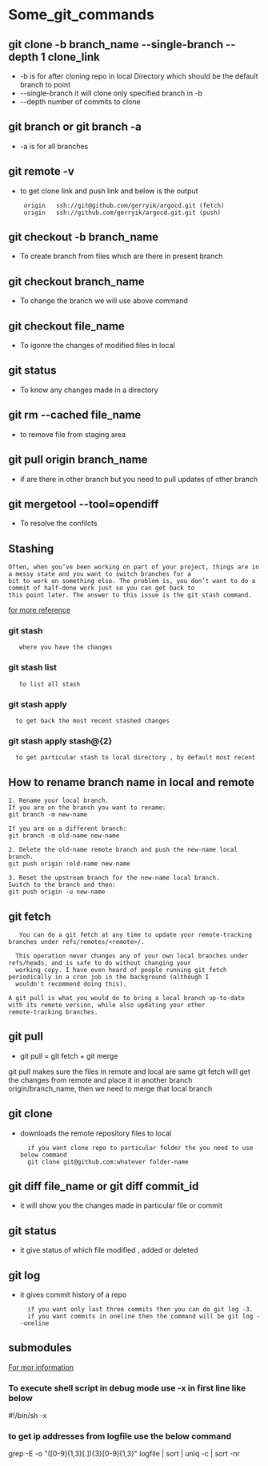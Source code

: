# Some_git_commands

## git clone -b branch_name --single-branch --depth 1 clone_link
- -b is for after cloning repo in local Directory which should be the default branch to point 
- --single-branch it will clone only specified branch in -b 
- --depth number of commits to clone 

## git branch or git branch -a 
- -a is for all branches 

## git remote -v 
- to get clone link and push link and below is the output 
    
       origin	ssh://git@github.com/gerryik/argocd.git (fetch)
       origin	ssh://github.com/gerryik/argocd.git.git (push)
       
## git checkout -b branch_name 
- To create branch from files which are there in present branch 

## git checkout branch_name 
- To change the branch we will use above command 

## git checkout file_name
- To igonre the changes of modified files in local

## git status 
- To know any changes made in a directory 

## git rm --cached file_name 
- to remove file from staging area

## git pull origin branch_name 
- if are there in other branch but you need to pull updates of other branch 

## git mergetool --tool=opendiff
- To resolve the confilcts 

## Stashing
    Often, when you’ve been working on part of your project, things are in a messy state and you want to switch branches for a 
    bit to work on something else. The problem is, you don’t want to do a commit of half-done work just so you can get back to 
    this point later. The answer to this issue is the git stash command. 
   [for more reference](https://git-scm.com/book/en/v1/Git-Tools-Stashing)
    
  ### git stash
       where you have the changes 
       
 ### git stash list 
       to list all stash 
       
 ### git stash apply 
      to get back the most recent stashed changes 
    
 ### git stash apply stash@{2}
      to get particular stash to local directory , by default most recent 
      
## How to rename branch name in local and remote 
    1. Rename your local branch.
    If you are on the branch you want to rename:
    git branch -m new-name
    
    If you are on a different branch:
    git branch -m old-name new-name
    
    2. Delete the old-name remote branch and push the new-name local branch. 
    git push origin :old-name new-name

    3. Reset the upstream branch for the new-name local branch.
    Switch to the branch and then:
    git push origin -u new-name

## git fetch 
       You can do a git fetch at any time to update your remote-tracking branches under refs/remotes/<remote>/.

      This operation never changes any of your own local branches under refs/heads, and is safe to do without changing your 
      working copy. I have even heard of people running git fetch periodically in a cron job in the background (although I 
      wouldn't recommend doing this).

    A git pull is what you would do to bring a local branch up-to-date with its remote version, while also updating your other 
    remote-tracking branches.
    
## git pull 
- git pull = git fetch + git merge 

 git pull makes sure the files in remote and local are same
 git fetch will get the changes from remote and place it in another branch origin/branch_name, then we need to merge that 
 local branch 

## git clone 
- downloads the remote repository files to local 

        if you want clone repo to particular folder the you need to use below command 
        git clone git@github.com:whatever folder-name

## git diff file_name or git diff commit_id
- it will show you the changes made in particular file or commit 

## git status 
- it give status of which file modified , added or deleted 

## git log 
- it gives commit history of a repo

        if you want only last three commits then you can do git log -3.
        if you want commits in oneline then the command will be git log --oneline
   
## submodules 
   [For mor information](https://www.vogella.com/tutorials/GitSubmodules/article.html#cloning-a-repository-that-contains-submodules)




### To execute shell script in debug mode use -x in first line like below 

#!/bin/sh -x 

### to get ip addresses from logfile use the below command 

grep -E -o "([0-9]{1,3}[\.]){3}[0-9]{1,3}" logfile | sort | uniq -c | sort -nr
